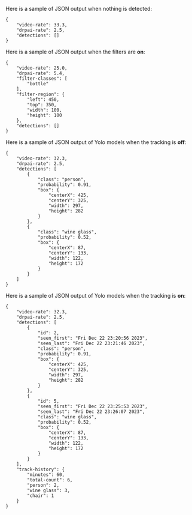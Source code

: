 Here is a sample of JSON output when nothing is detected:

    {
        "video-rate": 33.3, 
        "drpai-rate": 2.5, 
        "detections": []
    }

Here is a sample of JSON output when the filters are **on**:

    {
        "video-rate": 25.0, 
        "drpai-rate": 5.4, 
        "filter-classes": [
            "bottle"
        ], 
        "filter-region": {
            "left": 450, 
            "top": 350, 
            "width": 100, 
            "height": 100
        }, 
        "detections": []
    }

Here is a sample of JSON output of Yolo models when the tracking is **off**:

    {
        "video-rate": 32.3, 
        "drpai-rate": 2.5, 
        "detections": [
            { 
                "class": "person", 
                "probability": 0.91, 
                "box": {
                    "centerX": 425, 
                    "centerY": 325, 
                    "width": 297, 
                    "height": 282
                }
            },
            {
                "class": "wine glass", 
                "probability": 0.52, 
                "box": {
                    "centerX": 87, 
                    "centerY": 133, 
                    "width": 122, 
                    "height": 172
                }
            }
        ]
    }

Here is a sample of JSON output of Yolo models when the tracking is **on**:

    {
        "video-rate": 32.3, 
        "drpai-rate": 2.5, 
        "detections": [
            {
                "id": 2, 
                "seen_first": "Fri Dec 22 23:20:56 2023", 
                "seen_last": "Fri Dec 22 23:21:46 2023", 
                "class": "person", 
                "probability": 0.91, 
                "box": {
                    "centerX": 425, 
                    "centerY": 325, 
                    "width": 297, 
                    "height": 282
                }
            },
            {
                "id": 5, 
                "seen_first": "Fri Dec 22 23:25:53 2023", 
                "seen_last": "Fri Dec 22 23:26:07 2023", 
                "class": "wine glass", 
                "probability": 0.52, 
                "box": {
                    "centerX": 87, 
                    "centerY": 133, 
                    "width": 122, 
                    "height": 172
                }
            }
        ],
        "track-history": {
            "minutes": 60,
            "total-count": 6,
            "person": 2,
            "wine glass": 3,
            "chair": 1
        }
    }
